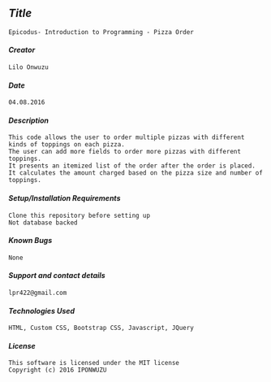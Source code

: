 ## _Title_
	Epicodus- Introduction to Programming - Pizza Order
	
#### _Creator_
	Lilo Onwuzu 
	
#### _Date_
	04.08.2016

#### _Description_
	This code allows the user to order multiple pizzas with different kinds of toppings on each pizza. 
	The user can add more fields to order more pizzas with different toppings. 
	It presents an itemized list of the order after the order is placed.
	It calculates the amount charged based on the pizza size and number of toppings.

#### _Setup/Installation Requirements_
	Clone this repository before setting up
	Not database backed

#### _Known Bugs_
 	None

#### _Support and contact details_
	lpr422@gmail.com
	
#### _Technologies Used_
	HTML, Custom CSS, Bootstrap CSS, Javascript, JQuery

#### _License_
	This software is licensed under the MIT license
	Copyright (c) 2016 IPONWUZU
